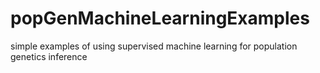 # popGenMachineLearningExamples
simple examples of using supervised machine learning for population genetics inference
